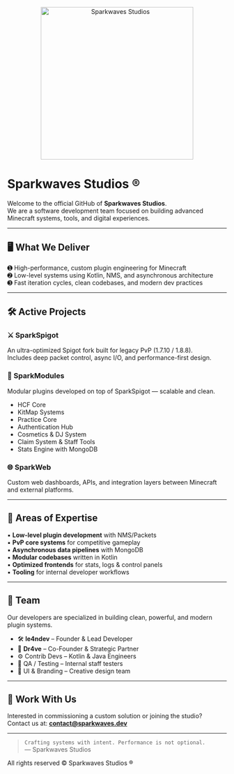 <p align="center">
  <img src="https://i.imgur.com/b9WK1kP.png" alt="Sparkwaves Studios" width="350"/>
</p>

# Sparkwaves Studios ®

Welcome to the official GitHub of **Sparkwaves Studios**.  
We are a software development team focused on building advanced Minecraft systems, tools, and digital experiences.

---

## 🖥️ What We Deliver

➊ High-performance, custom plugin engineering for Minecraft  
➋ Low-level systems using Kotlin, NMS, and asynchronous architecture  
➌ Fast iteration cycles, clean codebases, and modern dev practices

---

## 🛠️ Active Projects

### ⚔️ SparkSpigot  
An ultra-optimized Spigot fork built for legacy PvP (1.7.10 / 1.8.8).  
Includes deep packet control, async I/O, and performance-first design.

### 🧩 SparkModules  
Modular plugins developed on top of SparkSpigot — scalable and clean.  
- HCF Core  
- KitMap Systems  
- Practice Core  
- Authentication Hub  
- Cosmetics & DJ System  
- Claim System & Staff Tools  
- Stats Engine with MongoDB

### 🌐 SparkWeb  
Custom web dashboards, APIs, and integration layers between Minecraft and external platforms.

---

## 🧪 Areas of Expertise

▪︎ **Low-level plugin development** with NMS/Packets  
▪︎ **PvP core systems** for competitive gameplay  
▪︎ **Asynchronous data pipelines** with MongoDB  
▪︎ **Modular codebases** written in Kotlin  
▪︎ **Optimized frontends** for stats, logs & control panels  
▪︎ **Tooling** for internal developer workflows

---

## 👥 Team

Our developers are specialized in building clean, powerful, and modern plugin systems.

- 🛠️ **le4ndev** – Founder & Lead Developer  
- 🧩 **Dr4ve** – Co-Founder & Strategic Partner  
- ⚙️ Contrib Devs – Kotlin & Java Engineers  
- 🧪 QA / Testing – Internal staff testers  
- 🎨 UI & Branding – Creative design team

---

## 💼 Work With Us

Interested in commissioning a custom solution or joining the studio?  
Contact us at: **contact@sparkwaves.dev**

---

> `Crafting systems with intent. Performance is not optional.`  
> — Sparkwaves Studios

All rights reserved © Sparkwaves Studios ®
